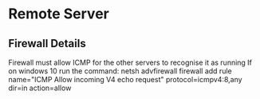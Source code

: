 # Remote Server #



## Firewall Details ##
Firewall must allow ICMP for the other servers to recognise it as running
If on windows 10 run the command: netsh advfirewall firewall add rule name="ICMP Allow incoming V4 echo request" protocol=icmpv4:8,any dir=in action=allow
